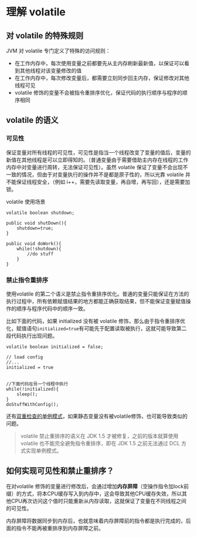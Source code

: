 # 理解 volatile

## 对 volatile 的特殊规则

JVM 对 volatile 专门定义了特殊的访问规则：

* 在工作内存中，每次使用变量之前都要先从主内存刷新最新值，以保证可以看到其他线程对该变量修改的值
* 在工作内存中，每次修改变量后，都需要立刻同步回主内存，保证修改对其他线程可见
* volatile 修饰的变量不会被指令重排序优化，保证代码的执行顺序与程序的顺序相同

## volatile 的语义

### 可见性

保证变量对所有线程的可见性，可见性是指当一个线程改变了变量的值后，变量的新值在其他线程是可以立即得知的。（普通变量由于需要借助主内存在线程的工作内存中对变量进行周转，无法保证可见性）。虽然 volatile 保证了变量不会出现不一致的情况，但由于对变量执行的操作并不是都是原子性的，所以光靠 volatile 并不能保证线程安全，（例如 i++，需要先读取变量，再自增，再写回），还是需要加锁。

volatile 使用场景

```text
volatile boolean shutdown;

public void shutDown(){
    shutdown=true;
}

public void doWork(){
    while(!shutdown){
        //do stuff
    }
}
```

### 禁止指令重排序

使用volatile 的第二个语义是禁止指令重排序优化。普通的变量只能保证在方法的执行过程中，所有依赖赋值结果的地方都能正确获取结果，但不能保证变量赋值操作的顺序与程序代码中的顺序一致。

比如下面的代码，如果 initialized 没有被 volatile 修饰，那么由于指令重排序优化，赋值语句`initialized=true`有可能先于配置读取被执行，这就可能导致第二段代码执行出现问题。

```text
volatile boolean initialized = false;

// load config
//...
initialized = true


//下面代码在另一个线程中执行
while(!initialized){
    sleep();
}
doStuffWithConfig();
```

还有[双重检查的单例模式](../../software_engineering/design_pattern/dan-li-mo-shi.md#lan-han-mo-shi-shuang-zhong-null-jian-cha)，如果静态变量没有被volatile修饰，也可能导致类似的问题。

> volatile 禁止重排序的语义在 JDK 1.5 才被修复，之前的版本就算使用 volatile 也不能完全避免指令重排序，即在 JDK 1.5 之前无法通过 DCL 方式实现单例模式。

## 如何实现可见性和禁止重排序？

在对volatile 修饰的变量进行修改后，会通过增加**内存屏障**（空操作指令加lock前缀）的方式，将本CPU缓存写入到内存中，这会导致其他CPU缓存失效，所以其他CPU再次访问这个值时只能重新从内存读取，这就保证了变量在不同线程之间的可见性。

内存屏障将数据同步到内存后，也就意味着内存屏障前的指令都是执行完成的，后面的指令不能再被重排序到内存屏障之前。





